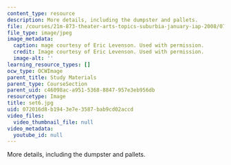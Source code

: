 ```yaml
---
content_type: resource
description: More details, including the dumpster and pallets.
file: /courses/21m-873-theater-arts-topics-suburbia-january-iap-2008/072016d8b1943e7e3587bab9cd02accd_set6.jpg
file_type: image/jpeg
image_metadata:
  caption: mage courtesy of Eric Levenson. Used with permission.
  credit: Image courtesy of Eric Levenson. Used with permission.
  image-alt: ''
learning_resource_types: []
ocw_type: OCWImage
parent_title: Study Materials
parent_type: CourseSection
parent_uid: c46098ac-a951-5368-8847-957e3eb956db
resourcetype: Image
title: set6.jpg
uid: 072016d8-b194-3e7e-3587-bab9cd02accd
video_files:
  video_thumbnail_file: null
video_metadata:
  youtube_id: null
---
```

More details, including the dumpster and pallets.

